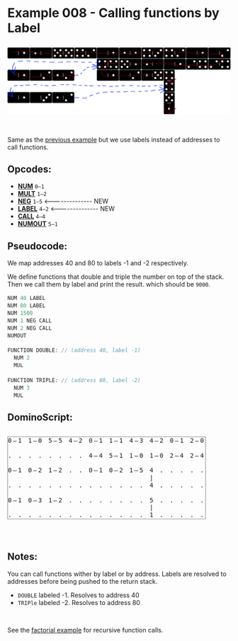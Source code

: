 Example 008 - Calling functions by Label
=======================================

<img style="margin: 0.5rem 0 2rem;" src="../docs/example-008-flow.png" alt="Dominos" width="700">

Same as the [previous example](007_calling_functions_by_address.md) but we use labels instead of addresses to call functions.

 
## Opcodes:
- [**NUM**](../readme.md#num) `0—1`
- [**MULT**](../readme.md#mult) `1—2`
- [**NEG**](../readme.md#neg) `1—5` <-------------- NEW
- [**LABEL**](../readme.md#label) `4—2` <-------------- NEW
- [**CALL**](../readme.md#call) `4—4`
- [**NUMOUT**](../readme.md#numout) `5—1`

## Pseudocode:
We map addresses 40 and 80 to labels -1 and -2 respectively.

We define functions that double and triple the number on top of the stack. Then we call them by label and print the result. which should be `9000`.

```js
NUM 40 LABEL
NUM 80 LABEL
NUM 1500
NUM 1 NEG CALL
NUM 2 NEG CALL
NUMOUT

FUNCTION DOUBLE: // (address 40, label -1)
  NUM 2
  MUL

FUNCTION TRIPLE: // (address 80, label -2)
  NUM 3
  MUL
```


## DominoScript:

<pre class="ds">
0—1 1—0 5—5 4—2 0—1 1—1 4—3 4—2 0—1 2—0
                                       
. . . . . . . . 4—4 5—1 1—0 1—0 2—4 2—4
                                       
0—1 0—2 1—2 . . 0—1 0—2 1—5 4 . . . . .
                            |          
. . . . . . . . . . . . . . 4 . . . . .
                                       
0—1 0—3 1—2 . . . . . . . . 5 . . . . .
                            |          
. . . . . . . . . . . . . . 1 . . . . .
</pre>

## Notes:
You can call functions wither by label or by address. Labels are resolved to addresses before being pushed to the return stack.

- `DOUBLE` labeled -1. Resolves to address 40
- `TRIPle` labeled -2. Resolves to address 80

<br>

See the [factorial example](009_recursive_factorial.md) for recursive function calls.


<style>
  .ds {position: relative;line-height: 1.2;letter-spacing: 3px;border: 1px solid gray;margin-bottom: 2.5rem;display: inline-block;}
</style>
